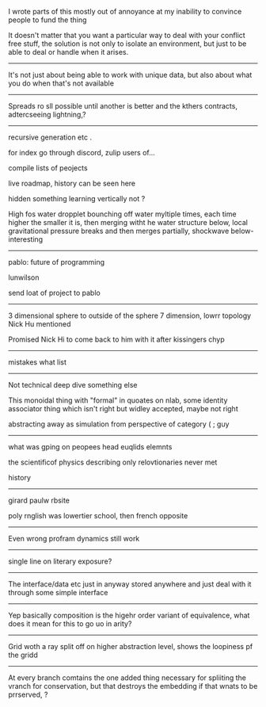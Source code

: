 
I wrote parts of this mostly out of annoyance at my inability to convince people to fund the thing  

  
It doesn't matter that you want a particular way to deal with your conflict free stuff, the solution is not only to isolate an environment, but just to be able to deal or handle when it arises.  

---

It's not just about being able to work with unique data, but also about what you do when that's not available

---

Spreads ro sll possible until another is better and the kthers contracts, adtercseeing lightning,?

---

recursive generation etc .  
  
for index go through discord, zulip users of...  

compile lists of peojects  

live roadmap, history can be seen here  
  
hidden something learning vertically not ?  
  
  
High fos water dropplet bounching off water myltiple times, each time higher the smaller it is, then merging witht he water structure below, local gravitational pressure breaks and then merges partially, shockwave below- interesting

---

pablo:
future of programming  
  
lunwilson  

send loat of project to pablo

---

3 dimensional sphere to outside of the sphere 7 dimension, lowrr topology Nick Hu mentioned  
  
Promised Nick Hi to come back to him with it after kissingers chyp

---

mistakes what list

---

Not technical deep dive something else  
  

This monoidal thing with "formal" in quoates on nlab, some identity associator thing which isn't right but widley accepted, maybe not right  
  
  
abstracting away as simulation from perspective of category ( ; guy

---

what was gping on peopees head euqlids elemnts  
  
the scientificof physics describing only relovtionaries never met  
  
history

---

girard paulw rbsite 

poly rnglish was lowertier school, then french opposite

---

Even wrong profram dynamics still work

---

single line on literary exposure?

---

The interface/data etc just in anyway stored anywhere and just deal with it through some simple interface

---

Yep basically composition is the higehr order variant of equivalence, what does it mean for this to go uo in arity?  

---

Grid woth a ray split off on higher abstraction level, shows the loopiness pf the gridd

---

At every branch comtains the one added thing necessary for spliiting the vranch for conservation, but that destroys the embedding if that wnats to be prrserved, ?
